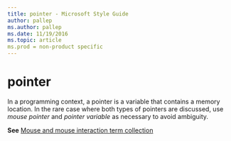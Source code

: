 ```yaml
---
title: pointer - Microsoft Style Guide
author: pallep
ms.author: pallep
ms.date: 11/19/2016
ms.topic: article
ms.prod = non-product specific
---
```


# pointer

In
a programming context, a pointer is a variable that contains a memory
location. In the rare case where both types of pointers are discussed,
use *mouse pointer* and *pointer variable* as necessary to avoid ambiguity.

**See** [Mouse and mouse interaction term collection](/style-guide/a-z-word-list-term-collections/term-collections/mouse-mouse-interaction-terms)

